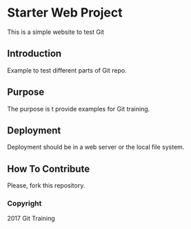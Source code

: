 # Starter Web Project

This is a simple website to test Git

## Introduction

Example to test different parts of Git repo.

## Purpose

The purpose is t provide examples for Git training.

## Deployment

Deployment should be in a web server or the local file system.

## How To Contribute

Please, fork this repository.

### Copyright

2017 Git Training